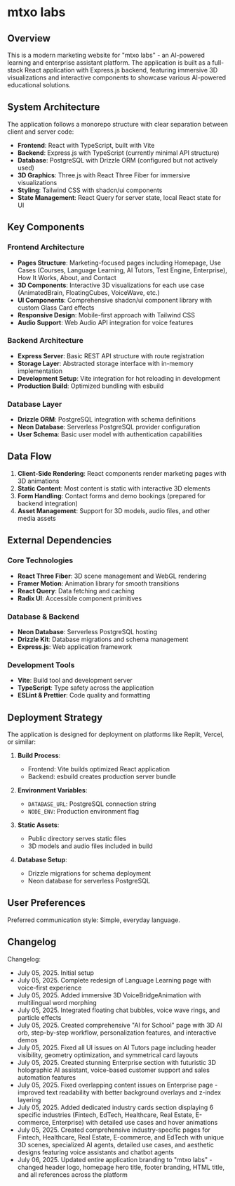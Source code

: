 # mtxo labs

## Overview

This is a modern marketing website for "mtxo labs" - an AI-powered learning and enterprise assistant platform. The application is built as a full-stack React application with Express.js backend, featuring immersive 3D visualizations and interactive components to showcase various AI-powered educational solutions.

## System Architecture

The application follows a monorepo structure with clear separation between client and server code:

- **Frontend**: React with TypeScript, built with Vite
- **Backend**: Express.js with TypeScript (currently minimal API structure)
- **Database**: PostgreSQL with Drizzle ORM (configured but not actively used)
- **3D Graphics**: Three.js with React Three Fiber for immersive visualizations
- **Styling**: Tailwind CSS with shadcn/ui components
- **State Management**: React Query for server state, local React state for UI

## Key Components

### Frontend Architecture
- **Pages Structure**: Marketing-focused pages including Homepage, Use Cases (Courses, Language Learning, AI Tutors, Test Engine, Enterprise), How It Works, About, and Contact
- **3D Components**: Interactive 3D visualizations for each use case (AnimatedBrain, FloatingCubes, VoiceWave, etc.)
- **UI Components**: Comprehensive shadcn/ui component library with custom Glass Card effects
- **Responsive Design**: Mobile-first approach with Tailwind CSS
- **Audio Support**: Web Audio API integration for voice features

### Backend Architecture
- **Express Server**: Basic REST API structure with route registration
- **Storage Layer**: Abstracted storage interface with in-memory implementation
- **Development Setup**: Vite integration for hot reloading in development
- **Production Build**: Optimized bundling with esbuild

### Database Layer
- **Drizzle ORM**: PostgreSQL integration with schema definitions
- **Neon Database**: Serverless PostgreSQL provider configuration
- **User Schema**: Basic user model with authentication capabilities

## Data Flow

1. **Client-Side Rendering**: React components render marketing pages with 3D animations
2. **Static Content**: Most content is static with interactive 3D elements
3. **Form Handling**: Contact forms and demo bookings (prepared for backend integration)
4. **Asset Management**: Support for 3D models, audio files, and other media assets

## External Dependencies

### Core Technologies
- **React Three Fiber**: 3D scene management and WebGL rendering
- **Framer Motion**: Animation library for smooth transitions
- **React Query**: Data fetching and caching
- **Radix UI**: Accessible component primitives

### Database & Backend
- **Neon Database**: Serverless PostgreSQL hosting
- **Drizzle Kit**: Database migrations and schema management
- **Express.js**: Web application framework

### Development Tools
- **Vite**: Build tool and development server
- **TypeScript**: Type safety across the application
- **ESLint & Prettier**: Code quality and formatting

## Deployment Strategy

The application is designed for deployment on platforms like Replit, Vercel, or similar:

1. **Build Process**: 
   - Frontend: Vite builds optimized React application
   - Backend: esbuild creates production server bundle
   
2. **Environment Variables**:
   - `DATABASE_URL`: PostgreSQL connection string
   - `NODE_ENV`: Production environment flag

3. **Static Assets**: 
   - Public directory serves static files
   - 3D models and audio files included in build

4. **Database Setup**:
   - Drizzle migrations for schema deployment
   - Neon database for serverless PostgreSQL

## User Preferences

Preferred communication style: Simple, everyday language.

## Changelog

Changelog:
- July 05, 2025. Initial setup
- July 05, 2025. Complete redesign of Language Learning page with voice-first experience
- July 05, 2025. Added immersive 3D VoiceBridgeAnimation with multilingual word morphing
- July 05, 2025. Integrated floating chat bubbles, voice wave rings, and particle effects
- July 05, 2025. Created comprehensive "AI for School" page with 3D AI orb, step-by-step workflow, personalization features, and interactive demos
- July 05, 2025. Fixed all UI issues on AI Tutors page including header visibility, geometry optimization, and symmetrical card layouts
- July 05, 2025. Created stunning Enterprise section with futuristic 3D holographic AI assistant, voice-based customer support and sales automation features
- July 05, 2025. Fixed overlapping content issues on Enterprise page - improved text readability with better background overlays and z-index layering
- July 05, 2025. Added dedicated industry cards section displaying 6 specific industries (Fintech, EdTech, Healthcare, Real Estate, E-commerce, Enterprise) with detailed use cases and hover animations
- July 05, 2025. Created comprehensive industry-specific pages for Fintech, Healthcare, Real Estate, E-commerce, and EdTech with unique 3D scenes, specialized AI agents, detailed use cases, and aesthetic designs featuring voice assistants and chatbot agents
- July 06, 2025. Updated entire application branding to "mtxo labs" - changed header logo, homepage hero title, footer branding, HTML title, and all references across the platform